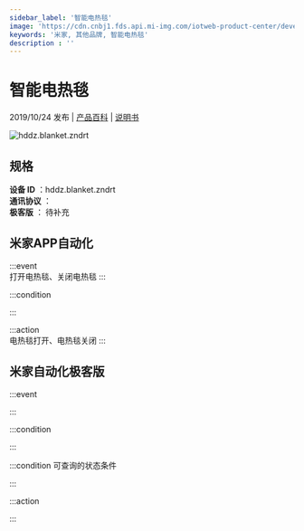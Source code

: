 ```yaml
---
sidebar_label: '智能电热毯'
image: 'https://cdn.cnbj1.fds.api.mi-img.com/iotweb-product-center/developer_1570603190046WYOiyZTA.png?GalaxyAccessKeyId=AKVGLQWBOVIRQ3XLEW&Expires=9223372036854775807&Signature=51YMh4jdrHYinP/eEmoYWdXL/Hw='
keywords: '米家, 其他品牌, 智能电热毯'
description : ''
---
```

# 智能电热毯

2019/10/24 发布 | [产品百科](https://home.mi.com/webapp/content/baike/product/index.html?model=hddz.blanket.zndrt/) | [说明书](https://home.mi.com/views/introduction.html?model=hddz.blanket.zndrt&region=cn)

![hddz.blanket.zndrt](https://cdn.cnbj1.fds.api.mi-img.com/iotweb-product-center/developer_1570603190046WYOiyZTA.png?GalaxyAccessKeyId=AKVGLQWBOVIRQ3XLEW&Expires=9223372036854775807&Signature=51YMh4jdrHYinP/eEmoYWdXL/Hw=)

## 规格  
> 
**设备 ID** ：hddz.blanket.zndrt  
**通讯协议** ：  
**极客版**  ： 待补充 


## 米家APP自动化  

:::event  
打开电热毯、关闭电热毯
:::

:::condition  

:::

:::action   
电热毯打开、电热毯关闭
:::

## 米家自动化极客版  

:::event  

:::

:::condition  

:::

:::condition 可查询的状态条件  

:::

:::action  

:::

        
